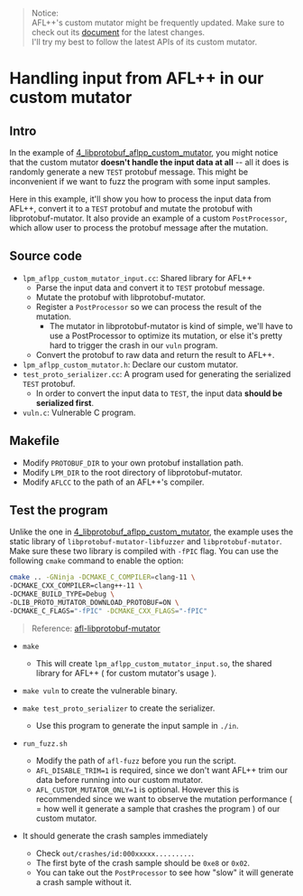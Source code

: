 
> Notice:  
> AFL++'s custom mutator might be frequently updated. Make sure to check out its [document](https://github.com/vanhauser-thc/AFLplusplus/blob/master/docs/custom_mutators.md) for the latest changes.  
> I'll try my best to follow the latest APIs of its custom mutator.

# Handling input from AFL++ in our custom mutator

## Intro

In the example of [4_libprotobuf_aflpp_custom_mutator](https://github.com/bruce30262/libprotobuf-mutator_fuzzing_learning/tree/master/4_libprotobuf_aflpp_custom_mutator), you might notice that the custom mutator **doesn't handle the input data at all** -- all it does is randomly generate a new `TEST` protobuf message. This might be inconvenient if we want to fuzz the program with some input samples.  

Here in this example, it'll show you how to process the input data from AFL++, convert it to a `TEST` protobuf and mutate the protobuf with libprotobuf-mutator. It also provide an example of a custom `PostProcessor`, which allow user to process the protobuf message after the mutation.

## Source code
* `lpm_aflpp_custom_mutator_input.cc`: Shared library for AFL++  
    - Parse the input data and convert it to `TEST` protobuf message.
    - Mutate the protobuf with libprotobuf-mutator.
    - Register a `PostProcessor` so we can process the result of the mutation.
        + The mutator in libprotobuf-mutator is kind of simple, we'll have to use a PostProcessor to optimize its mutation, or else it's pretty hard to trigger the crash in our `vuln` program.
    - Convert the protobuf to raw data and return the result to AFL++.
* `lpm_aflpp_custom_mutator.h`: Declare our custom mutator.
* `test_proto_serializer.cc`: A program used for generating the serialized `TEST` protobuf.  
    - In order to convert the input data to `TEST`, the input data **should be serialized first**.
* `vuln.c`: Vulnerable C program.  

## Makefile
* Modify `PROTOBUF_DIR` to your own protobuf installation path.  
* Modify `LPM_DIR` to the root directory of libprotobuf-mutator.  
* Modify `AFLCC` to the path of an AFL++'s compiler.  

## Test the program  

Unlike the one in [4_libprotobuf_aflpp_custom_mutator](https://github.com/bruce30262/libprotobuf-mutator_fuzzing_learning/blob/master/4_libprotobuf_aflpp_custom_mutator/Makefile#L15), the example uses the static library of `libprotobuf-mutator-libfuzzer` and `libprotobuf-mutator`. Make sure these two library is compiled with `-fPIC` flag. You can use the following `cmake` command to enable the option:  

```sh
cmake .. -GNinja -DCMAKE_C_COMPILER=clang-11 \
-DCMAKE_CXX_COMPILER=clang++-11 \
-DCMAKE_BUILD_TYPE=Debug \
-DLIB_PROTO_MUTATOR_DOWNLOAD_PROTOBUF=ON \
-DCMAKE_C_FLAGS="-fPIC" -DCMAKE_CXX_FLAGS="-fPIC"
```

> Reference: [afl-libprotobuf-mutator](https://github.com/thebabush/afl-libprotobuf-mutator/blob/master/build.sh)

* `make`
    - This will create `lpm_aflpp_custom_mutator_input.so`, the shared library for AFL++ ( for custom mutator's usage ).  
* `make vuln` to create the vulnerable binary.  
* `make test_proto_serializer` to create the serializer.  
    - Use this program to generate the input sample in `./in`.  
* `run_fuzz.sh`  
    - Modify the path of `afl-fuzz` before you run the script.  
    - `AFL_DISABLE_TRIM=1` is required, since we don't want AFL++ trim our data before running into our custom mutator.  
    - `AFL_CUSTOM_MUTATOR_ONLY=1` is optional. However this is recommended since we want to observe the mutation performance ( = how well it generate a sample that crashes the program ) of our custom mutator.

* It should generate the crash samples immediately  
    * Check `out/crashes/id:000xxxxx.........`.  
    * The first byte of the crash sample should be `0xe8` or `0x02`.  
    * You can take out the `PostProcessor` to see how "slow" it will generate a crash sample without it.
